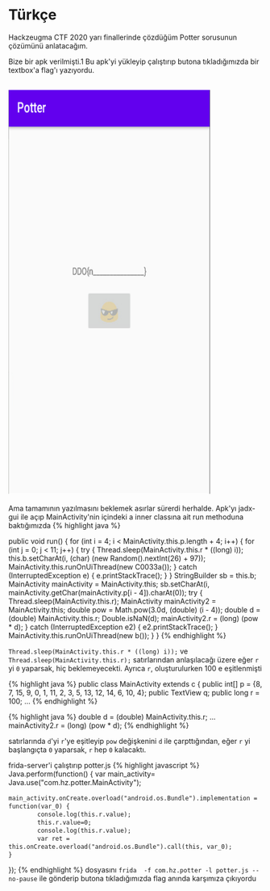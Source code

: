 # Türkçe

Hackzeugma CTF 2020 yarı finallerinde çözdüğüm Potter sorusunun çözümünü anlatacağım.

Bize bir apk verilmişti.1
Bu apk'yi yükleyip çalıştırıp butona tıkladığımızda bir textbox'a flag'ı yazıyordu.
<br>
<br>

<img src="/assets/images/potter/1.png"  width="400"  height="800">
<br>
<br>
Ama tamamının yazılmasını beklemek asırlar sürerdi herhalde.
Apk'yı jadx-gui ile açıp MainActivity'nin içindeki a inner classına ait run methoduna baktığımızda
{% highlight java %}

public void run() {
    for (int i = 4; i < MainActivity.this.p.length + 4; i++) {
        for (int j = 0; j < 11; j++) {
            try {
                Thread.sleep(MainActivity.this.r * ((long) i));
                this.b.setCharAt(i, (char) (new Random().nextInt(26) + 97));
                MainActivity.this.runOnUiThread(new C0033a());
            } catch (InterruptedException e) {
                e.printStackTrace();
            }
        }
        StringBuilder sb = this.b;
        MainActivity mainActivity = MainActivity.this;
        sb.setCharAt(i, mainActivity.getChar(mainActivity.p[i - 4]).charAt(0));
        try {
            Thread.sleep(MainActivity.this.r);
            MainActivity mainActivity2 = MainActivity.this;
            double pow = Math.pow(3.0d, (double) (i - 4));
            double d = (double) MainActivity.this.r;
            Double.isNaN(d);
            mainActivity2.r = (long) (pow * d);
        } catch (InterruptedException e2) {
            e2.printStackTrace();
        }
        MainActivity.this.runOnUiThread(new b());
    }
    }
{% endhighlight %}


`Thread.sleep(MainActivity.this.r * ((long) i));` ve `Thread.sleep(MainActivity.this.r);` satırlarından anlaşılacağı üzere
eğer `r` yi `0` yaparsak, hiç beklemeyecekti.
Ayrıca `r`, oluşturulurken 100 e eşitlenmişti

{% highlight java %}
public class MainActivity extends c {
    public int[] p = {8, 7, 15, 9, 0, 1, 11, 2, 3, 5, 13, 12, 14, 6, 10, 4};
    public TextView q;
    public long r = 100;
    ...
{% endhighlight %}

{% highlight java %}
double d = (double) MainActivity.this.r;
...
mainActivity2.r = (long) (pow * d);
{% endhighlight %}

satırlarında `d`'yi `r`'ye eşitleyip `pow` değişkenini `d` ile çarpttığından, eğer `r` yi başlangıçta `0` yaparsak,  `r` hep `0` kalacaktı.

frida-server'i çalıştırıp
potter.js
{% highlight javascript %}
Java.perform(function() {
	var main_activity= Java.use("com.hz.potter.MainActivity");

	main_activity.onCreate.overload("android.os.Bundle").implementation = function(var_0) {
			console.log(this.r.value);
			this.r.value=0;
			console.log(this.r.value);
			var ret = this.onCreate.overload("android.os.Bundle").call(this, var_0);
	}
});
{% endhighlight %}
dosyasını
`frida  -f com.hz.potter -l potter.js --no-pause` ile gönderip butona tıkladığımızda flag anında karşımıza çıkıyordu




